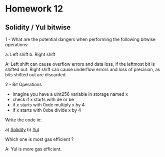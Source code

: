 # Homework 12

## Solidity / Yul bitwise

1 - What are the potential dangers when performing the following bitwise operations:

a. Left shift
b. Right shift

A: Left shift can cause overflow errors and data loss, if the leftmost bit is shifted out. Right shift can cause underflow errors and loss of precision, as bits shifted out are discarded.

2 - Bit Operations

- Imagine you have a uint256 variable in storage named x
- check if x starts with de or be
- if x starts with 0xde multiply x by 4
- if x starts with 0xbe divide x by 4

Write the code in: 

a) [Solidity]()
b) [Yul]()

Which one is most gas efficient ?

A: Yul is more gas efficient.